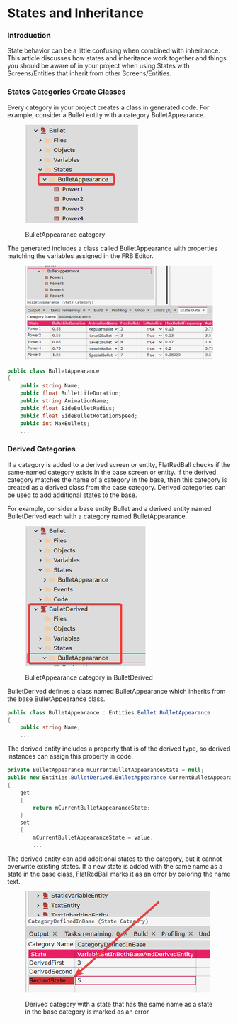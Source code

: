# States and Inheritance

### Introduction

State behavior can be a little confusing when combined with inheritance. This article discusses how states and inheritance work together and things you should be aware of in your project when using States with Screens/Entities that inherit from other Screens/Entities.

### States Categories Create Classes

Every category in your project creates a class in generated code. For example, consider a Bullet entity with a category BulletAppearance.

<figure><img src="../../.gitbook/assets/07_06 40 56.png" alt=""><figcaption><p>BulletAppearance category</p></figcaption></figure>

The generated includes a class called BulletAppearance with properties matching the variables assigned in the FRB Editor.

<figure><img src="../../.gitbook/assets/07_06 43 01.png" alt=""><figcaption></figcaption></figure>

```csharp
public class BulletAppearance
{
    public string Name;
    public float BulletLifeDuration;
    public string AnimationName;
    public float SideBulletRadius;
    public float SideBulletRotationSpeed;
    public int MaxBullets;
    ...
```

### Derived Categories

If a category is added to a derived screen or entity, FlatRedBall checks if the same-named category exists in the base screen or entity. If the derived category matches the name of a category in the base, then this category is created as a derived class from the base category. Derived categories can be used to add additional states to the base.

For example, consider a base entity Bullet and a derived entity named BulletDerived each with a category named BulletAppearance.

<figure><img src="../../.gitbook/assets/07_06 51 57.png" alt=""><figcaption><p>BulletAppearance category in BulletDerived</p></figcaption></figure>

BulletDerived defines a class named BulletAppearance which inherits from the base BulletAppearance class.

```csharp
public class BulletAppearance : Entities.Bullet.BulletAppearance
{
    public string Name;
    ...
```

The derived entity includes a property that is of the derived type, so derived instances can assign this property in code.

```csharp
private BulletAppearance mCurrentBulletAppearanceState = null;
public new Entities.BulletDerived.BulletAppearance CurrentBulletAppearanceState
{
    get
    {
        return mCurrentBulletAppearanceState;
    }
    set
    {
        mCurrentBulletAppearanceState = value;
        ...
```

The derived entity can add additional states to the category, but it cannot overwrite existing states. If a new state is added with the same name as a state in the base class, FlatRedBall marks it as an error by coloring the name text.

<figure><img src="../../.gitbook/assets/08_06 29 52.png" alt=""><figcaption><p>Derived category with a state that has the same name as a state in the base category is marked as an error</p></figcaption></figure>

